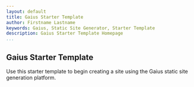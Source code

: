 ```yaml
---
layout: default
title: Gaius Starter Template
author: Firstname Lastname
keywords: Gaius, Static Site Generator, Starter Template
description: Gaius Starter Template Homepage
...
```


## Gaius Starter Template

Use this starter template to begin creating a site using the Gaius static site generation platform.
